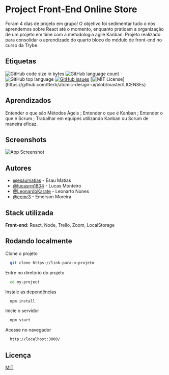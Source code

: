 
# Project Front-End Online Store

Foram 4 dias de projeto em grupo! O objetivo foi sedimentar tudo o nós aprendemos sobre React até o momento, enquanto praticam a organização de um projeto em time com a metodologia agile Kanban.
Projeto realizado para consolidar o aprendizado do quarto bloco do módulo de front-end no curso da Trybe.

## Etiquetas

![GitHub code size in bytes](https://img.shields.io/github/languages/code-size/eemr3/project-trybetunes)
![GitHub language count](https://img.shields.io/github/languages/count/eemr3/project-frontend-online-store)
![GitHub top language](https://img.shields.io/github/languages/top/eemr3/project-frontend-online-store)
[![GitHub issues](https://img.shields.io/github/issues/eemr3/project-frontend-online-store)](https://github.com/eemr3/project-frontend-online-store/issues)
[![MIT License](https://img.shields.io/apm/l/atomic-design-ui.svg?)](https://github.com/tterb/atomic-design-ui/blob/master/LICENSEs)


## Aprendizados

Entender o que são Métodos Ágeis ;
Entender o que é Kanban ;
Entender o que é Scrum ;
Trabalhar em equipes utilizando Kanban ou Scrum de maneira eficaz.
## Screenshots

![App Screenshot](https://user-images.githubusercontent.com/42968718/154856269-fa49c52b-9a3d-4c5e-82cf-24807f602961.png)


## Autores

- [@esaumatias](https://github.com/esaumatias) - Esau Matias
- [@lucasrm1804](https://github.com/lucasrm1804) - Lucas Monteiro
- [@LeonardoKarate](https://github.com/LeonardoKarate) - Leonarto Nunes
- [@eemr3](https://github.com/eemr3) - Emerson Moreira


## Stack utilizada

**Front-end:** React, Node, Trello, Zoom, LocalStorage

## Rodando localmente

Clone o projeto

```bash
  git clone https://link-para-o-projeto
```

Entre no diretório do projeto

```bash
  cd my-project
```

Instale as dependências

```bash
  npm install
```

Inicie o servidor

```bash
  npm start
```

Acesse no navegador
```bash
  http://localhost:3000/
```
## Licença

[MIT](https://choosealicense.com/licenses/mit/)


